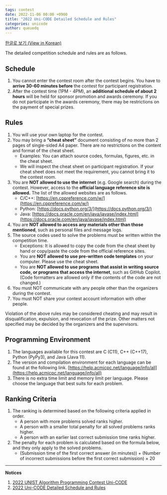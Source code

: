 ```yaml
---
tags: contest
date: 2022-11-06 00:00 +0900
title: "2022 Uni-CODE Detailed Schedule and Rules"
categories: unicode
author: queuedq
---
```


[한글로 보기 (View in Korean)](/unicode/2022/11/06/ko-rules.html)

The detailed competition schedule and rules are as follows.

## Schedule

1. You cannot enter the contest room after the contest begins. You have to **arrive 30-60 minutes before** the contest for participant registration.
2. After the contest time (1PM - 4PM), an **additional schedule of about 2 hours** will be held for sponsor promotion and awards ceremony. If you do not participate in the awards ceremony, there may be restrictions on the payment of special prizes.

## Rules

1. You will use your own laptop for the contest.
2. You may bring a **“cheat sheet”** document consisting of no more than 2 pages of single-sided A4 paper. There are no restrictions on the content and format of the cheat sheet. 
	- Examples: You can attach source codes, formulas, figures, etc. in the cheat sheet.
	- We will inspect the cheat sheet on participant registration. If your cheat sheet does not meet the requirement, you cannot bring it to the contest room.
3. You are **NOT allowed to use the internet** (e.g. Google search) during the contest. However, access to the **official language reference site is allowed.** The list of the allowed websites are as follows.
	- C/C++: [https://en.cppreference.com/w/](https://en.cppreference.com/w/)
	- Python: [https://docs.python.org/3/](https://docs.python.org/3/)
	- Java: [https://docs.oracle.com/en/java/javase/index.html](https://docs.oracle.com/en/java/javase/index.html)
4. You are **NOT allowed to access any materials other than those mentioned**, such as personal files and message logs.
5. The source codes used to solve the problems must be written within the competition time.
	- Exceptions: It is allowed to copy the code from the cheat sheet by hand or copy/paste the code from the official reference sites.
	- You are **NOT allowed to use pre-written code templates** on your computer. Please use the cheat sheet.
	- You are **NOT allowed to use programs that assist in writing source code, or programs that access the internet**, such as GitHub Copilot. (Code formatters are allowed only if the contents of the code are not changed.)
6. You must NOT communicate with any people other than the organizers during the contest.
7. You must NOT share your contest account information with other people.

Violation of the above rules may be considered cheating and may result in disqualification, expulsion, and revocation of the prize. Other matters not specified may be decided by the organizers and the supervisors.

## Programming Environment

1. The languages available for this contest are C (C11), C++ (C++17), Python (PyPy3), and Java (Java 11).
2. The version and compilation environment for each language can be found at the following link. [https://help.acmicpc.net/language/info/all](https://help.acmicpc.net/language/info/all)
3. There is no extra time limit and memory limit per language. Please choose the language that best suits for each problem.

## Ranking Criteria

1. The ranking is determined based on the following criteria applied in order.
	- A person with more problems solved ranks higher.
	- A person with a smaller total penalty for all solved problems ranks higher.
	- A person with an earlier last correct submission time ranks higher.
2. The penalty for each problem is calculated based on the formula below, and they only apply to the solved problems.
	- (Submission time of the first correct answer (in minutes)) + (Number of incorrect submissions before the first correct submission) × 20

---

**Notices**

1. [2022 UNIST Algorithm Programming Contest Uni-CODE](/unicode/2022/11/01/en-unicode-2022.html)
2. [2022 Uni-CODE Detailed Schedule and Rules](/unicode/2022/11/06/en-rules.html)
